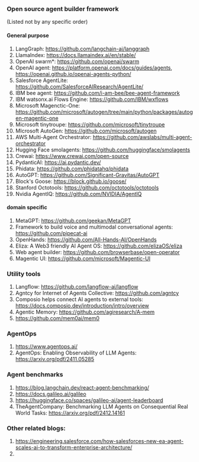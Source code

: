 ### Open source agent builder framework
(Listed not by any specific order)
#### General purpose
1. LangGraph: https://github.com/langchain-ai/langgraph
2. LlamaIndex: https://docs.llamaindex.ai/en/stable/
3. OpenAI swarm*: https://github.com/openai/swarm
4. OpenAI agent: https://platform.openai.com/docs/guides/agents, https://openai.github.io/openai-agents-python/
5. Salesforce AgentLite: https://github.com/SalesforceAIResearch/AgentLite/ 
6. IBM bee agent: https://github.com/i-am-bee/bee-agent-framework 
7. IBM watsonx.ai Flows Engine: https://github.com/IBM/wxflows 
8. Microsoft Magenctic-One: https://github.com/microsoft/autogen/tree/main/python/packages/autogen-magentic-one 
9. Microsoft tinytroupe: https://github.com/microsoft/tinytroupe 
10. MIcrosoft AutoGen: https://github.com/microsoft/autogen 
11. AWS Multi-Agent Orchestrator: https://github.com/awslabs/multi-agent-orchestrator 
12. Hugging Face smolagents: https://github.com/huggingface/smolagents 
13. Crewai: https://www.crewai.com/open-source 
14. PydanticAI: https://ai.pydantic.dev/ 
15. Phidata: https://github.com/phidatahq/phidata 
16. AutoGPT: https://github.com/Significant-Gravitas/AutoGPT
17. Block's Goose: https://block.github.io/goose/
18. Stanford Octotools: https://github.com/octotools/octotools
19. Nvidia AgentIQ: https://github.com/NVIDIA/AgentIQ

#### domain specific
1. MetaGPT: https://github.com/geekan/MetaGPT
2. Framework to build voice and multimodal conversational agents: https://github.com/pipecat-ai
3. OpenHands: https://github.com/All-Hands-AI/OpenHands
4. Eliza: A Web3 friendly AI Agent OS: https://github.com/elizaOS/eliza
5. Web agent builder: https://github.com/browserbase/open-operator
6. Magentic UI: https://github.com/microsoft/Magentic-UI

### Utility tools
1. Langflow: https://github.com/langflow-ai/langflow
2. Agntcy for Internet of Agents Collective: https://github.com/agntcy
3. Composio helps connect AI agents to external tools: https://docs.composio.dev/introduction/intro/overview
4. Agentic Memory: https://github.com/agiresearch/A-mem
5. https://github.com/mem0ai/mem0

### AgentOps
1. https://www.agentops.ai/
2. AgentOps: Enabling Observability of LLM Agents: https://arxiv.org/pdf/2411.05285

### Agent benchmarks
1. https://blog.langchain.dev/react-agent-benchmarking/
2. https://docs.galileo.ai/galileo
3. https://huggingface.co/spaces/galileo-ai/agent-leaderboard
4. TheAgentCompany: Benchmarking LLM Agents on Consequential Real World Tasks: https://arxiv.org/pdf/2412.14161

### Other related blogs:
1. https://engineering.salesforce.com/how-salesforces-new-ea-agent-scales-ai-to-transform-enterprise-architecture/
2. 
